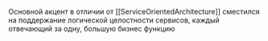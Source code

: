 Основной акцент в отличии от [[ServiceOrientedArchitecture]] сместился на поддержание логической целостности сервисов, каждый отвечающий за одну, большую бизнес функцию